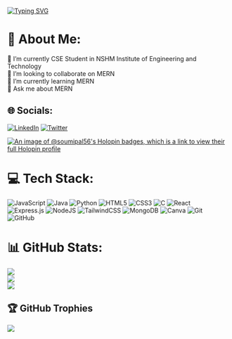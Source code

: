 [![Typing SVG](https://readme-typing-svg.demolab.com?font=Fira+Code&duration=3000&pause=1000&color=25F737&width=435&lines=Hi+there+!+Soumi+here+%F0%9F%91%8B;Happy+Coding+!+%F0%9F%9A%80)](https://git.io/typing-svg)

# 💫 About Me:
🔭 I’m currently CSE Student in NSHM Institute of Engineering and Technology<br>👯 I’m looking to collaborate on MERN<br>🌱 I’m currently learning MERN<br>💬 Ask me about MERN


## 🌐 Socials:
[![LinkedIn](https://img.shields.io/badge/LinkedIn-%230077B5.svg?logo=linkedin&logoColor=white)](https://linkedin.com/in/soumi-pal-17164a256)
[![Twitter](https://img.shields.io/badge/Twitter-%231DA1F2.svg?logo=twitter&logoColor=white)](https://x.com/soumi_pal_)


[![An image of @soumipal56's Holopin badges, which is a link to view their full Holopin profile](https://holopin.me/soumipal56)](https://holopin.io/@soumipal56)

# 💻 Tech Stack:
![JavaScript](https://img.shields.io/badge/javascript-%23323330.svg?style=for-the-badge&logo=javascript&logoColor=%23F7DF1E) ![Java](https://img.shields.io/badge/java-%23ED8B00.svg?style=for-the-badge&logo=openjdk&logoColor=white) ![Python](https://img.shields.io/badge/python-3670A0?style=for-the-badge&logo=python&logoColor=ffdd54) ![HTML5](https://img.shields.io/badge/html5-%23E34F26.svg?style=for-the-badge&logo=html5&logoColor=white) ![CSS3](https://img.shields.io/badge/css3-%231572B6.svg?style=for-the-badge&logo=css3&logoColor=white) ![C](https://img.shields.io/badge/c-%2300599C.svg?style=for-the-badge&logo=c&logoColor=white) ![React](https://img.shields.io/badge/react-%2320232a.svg?style=for-the-badge&logo=react&logoColor=%2361DAFB) ![Express.js](https://img.shields.io/badge/express.js-%23404d59.svg?style=for-the-badge&logo=express&logoColor=%2361DAFB) ![NodeJS](https://img.shields.io/badge/node.js-6DA55F?style=for-the-badge&logo=node.js&logoColor=white) ![TailwindCSS](https://img.shields.io/badge/tailwindcss-%2338B2AC.svg?style=for-the-badge&logo=tailwind-css&logoColor=white) ![MongoDB](https://img.shields.io/badge/MongoDB-%234ea94b.svg?style=for-the-badge&logo=mongodb&logoColor=white) ![Canva](https://img.shields.io/badge/Canva-%2300C4CC.svg?style=for-the-badge&logo=Canva&logoColor=white) ![Git](https://img.shields.io/badge/git-%23F05033.svg?style=for-the-badge&logo=git&logoColor=white) ![GitHub](https://img.shields.io/badge/github-%23121011.svg?style=for-the-badge&logo=github&logoColor=white)
# 📊 GitHub Stats:
![](https://github-readme-stats.vercel.app/api?username=soumipal56&theme=dark&hide_border=false&include_all_commits=true&count_private=false)<br/>
![](https://github-readme-streak-stats.herokuapp.com/?user=soumipal56&theme=dark&hide_border=false)<br/>
![](https://github-readme-stats.vercel.app/api/top-langs/?username=soumipal56&theme=dark&hide_border=false&include_all_commits=true&count_private=false&layout=compact)

## 🏆 GitHub Trophies
![](https://github-profile-trophy.vercel.app/?username=soumipal56&theme=radical&no-frame=false&no-bg=true&margin-w=4)


